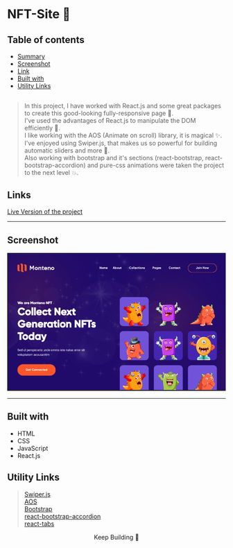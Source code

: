 # NFT-Site 🔰

## Table of contents

- [Summary](#summary)
- [Screenshot](#screenshot)
- [Link](#links)
- [Built with](#built-with)
- [Utility Links](#utility-links)

##

> In this project, I have worked with React.js and some great packages to create this good-looking fully-responsive page 🎯.  
> I've used the advantages of React.js to manipulate the DOM efficiently 🎢.  
> I like working with the AOS (Animate on scroll) library, it is magical ✨.  
> I've enjoyed using Swiper.js, that makes us so powerful for building automatic sliders and more 💫.  
> Also working with bootstrap and it's sections (react-bootstrap, react-bootstrap-accordion) and pure-css animations were taken the project to the next level 💥.

## Links

<a href="https://nft-site-coral.vercel.app/">Live Version of the project</a>

<hr>

## Screenshot

<p align="center">
<a href="https://nft-site-coral.vercel.app/"><img  src="./src/assets/images/nft-site.png" alt="nft"></a>
</p>

<hr>

## Built with

- HTML
- CSS
- JavaScript
- React.js

## Utility Links

> [Swiper.js](https://swiperjs.com/)  
> [AOS](https://michalsnik.github.io/aos/)  
> [Bootstrap](https://getbootstrap.com/docs/5.3/getting-started/introduction/)  
> [react-bootstrap-accordion](https://github.com/awran5/react-bootstrap-accordion)  
> [react-tabs](https://github.com/reactjs/react-tabs)

<center> Keep Building 🚀</center>
